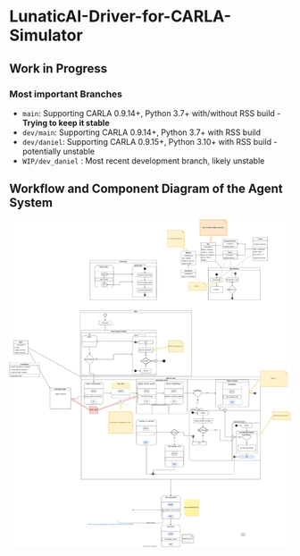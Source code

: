 # LunaticAI-Driver-for-CARLA-Simulator

## Work in Progress

### Most important Branches

- `main`: Supporting CARLA 0.9.14+, Python 3.7+ with/without RSS build - **Trying to keep it stable**
- `dev/main`: Supporting CARLA 0.9.14+, Python 3.7+ with RSS build
- `dev/daniel`: Supporting CARLA 0.9.15+, Python 3.10+ with RSS build - potentially unstable
- `WIP/dev_daniel` : Most recent development branch, likely unstable

## Workflow and Component Diagram of the Agent System

!["Visualization of the agents components and its workflow"](./doc/AgentLifecycleDiagram.drawio.svg)
